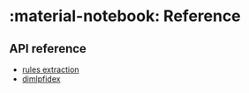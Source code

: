 # :material-notebook: Reference

## API reference

* [rules extraction](../rules-extraction/)
* [dimlpfidex](../dimlpfidex/)
